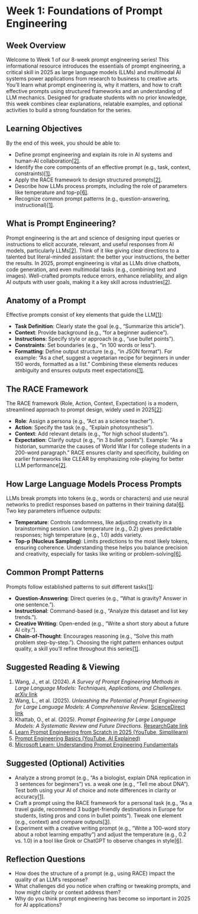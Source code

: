 # Week 1: Foundations of Prompt Engineering

## Week Overview
Welcome to Week 1 of our 8-week prompt engineering series! This informational resource introduces the essentials of prompt engineering, a critical skill in 2025 as large language models (LLMs) and multimodal AI systems power applications from research to business to creative arts. You’ll learn what prompt engineering is, why it matters, and how to craft effective prompts using structured frameworks and an understanding of LLM mechanics. Designed for graduate students with no prior knowledge, this week combines clear explanations, relatable examples, and optional activities to build a strong foundation for the series.

## Learning Objectives
By the end of this week, you should be able to:
- Define prompt engineering and explain its role in AI systems and human-AI collaboration<a href="#ref-2">[2]</a>.
- Identify the core components of an effective prompt (e.g., task, context, constraints)<a href="#ref-1">[1]</a>.
- Apply the RACE framework to design structured prompts<a href="#ref-2">[2]</a>.
- Describe how LLMs process prompts, including the role of parameters like temperature and top-p<a href="#ref-6">[6]</a>.
- Recognize common prompt patterns (e.g., question-answering, instructional)<a href="#ref-1">[1]</a>.

## What is Prompt Engineering?
Prompt engineering is the art and science of designing input queries or instructions to elicit accurate, relevant, and useful responses from AI models, particularly LLMs<a href="#ref-2">[2]</a>. Think of it like giving clear directions to a talented but literal-minded assistant: the better your instructions, the better the results. In 2025, prompt engineering is vital as LLMs drive chatbots, code generation, and even multimodal tasks (e.g., combining text and images). Well-crafted prompts reduce errors, enhance reliability, and align AI outputs with user goals, making it a key skill across industries<a href="#ref-2">[2]</a>.

## Anatomy of a Prompt
Effective prompts consist of key elements that guide the LLM<a href="#ref-1">[1]</a>:
- **Task Definition**: Clearly state the goal (e.g., “Summarize this article”).
- **Context**: Provide background (e.g., “for a beginner audience”).
- **Instructions**: Specify style or approach (e.g., “use bullet points”).
- **Constraints**: Set boundaries (e.g., “in 100 words or less”).
- **Formatting**: Define output structure (e.g., “in JSON format”).
For example: “As a chef, suggest a vegetarian recipe for beginners in under 150 words, formatted as a list.” Combining these elements reduces ambiguity and ensures outputs meet expectations<a href="#ref-1">[1]</a>.

## The RACE Framework
The RACE framework (Role, Action, Context, Expectation) is a modern, streamlined approach to prompt design, widely used in 2025<a href="#ref-2">[2]</a>:
- **Role**: Assign a persona (e.g., “Act as a science teacher”).
- **Action**: Specify the task (e.g., “Explain photosynthesis”).
- **Context**: Add relevant details (e.g., “for high school students”).
- **Expectation**: Clarify output (e.g., “in 3 bullet points”).
Example: “As a historian, summarize the causes of World War I for college students in a 200-word paragraph.” RACE ensures clarity and specificity, building on earlier frameworks like CLEAR by emphasizing role-playing for better LLM performance<a href="#ref-2">[2]</a>.

## How Large Language Models Process Prompts
LLMs break prompts into tokens (e.g., words or characters) and use neural networks to predict responses based on patterns in their training data<a href="#ref-6">[6]</a>. Two key parameters influence outputs:
- **Temperature**: Controls randomness, like adjusting creativity in a brainstorming session. Low temperature (e.g., 0.2) gives predictable responses; high temperature (e.g., 1.0) adds variety.
- **Top-p (Nucleus Sampling)**: Limits predictions to the most likely tokens, ensuring coherence.
Understanding these helps you balance precision and creativity, especially for tasks like writing or problem-solving<a href="#ref-6">[6]</a>.

## Common Prompt Patterns
Prompts follow established patterns to suit different tasks<a href="#ref-1">[1]</a>:
- **Question-Answering**: Direct queries (e.g., “What is gravity? Answer in one sentence.”).
- **Instructional**: Command-based (e.g., “Analyze this dataset and list key trends.”).
- **Creative Writing**: Open-ended (e.g., “Write a short story about a future AI city.”).
- **Chain-of-Thought**: Encourages reasoning (e.g., “Solve this math problem step-by-step.”).
Choosing the right pattern enhances output quality, a skill you’ll refine throughout this series<a href="#ref-1">[1]</a>.

## Suggested Reading & Viewing
1. <a id="ref-1"></a>Wang, J., et al. (2024). _A Survey of Prompt Engineering Methods in Large Language Models: Techniques, Applications, and Challenges_. [arXiv link](https://arxiv.org/abs/2407.12994)
2. <a id="ref-2"></a>Wang, L., et al. (2025). _Unleashing the Potential of Prompt Engineering for Large Language Models: A Comprehensive Review_. [ScienceDirect link](https://www.sciencedirect.com/science/article/pii/S2666389925001084)
3. <a id="ref-3"></a>Khattab, O., et al. (2025). _Prompt Engineering for Large Language Models: A Systematic Review and Future Directions_. [ResearchGate link](https://www.researchgate.net/publication/392015598_Prompt_Engineering_for_Large_Language_Models_A_Systematic_Review_and_Future_Directions)
4. <a id="ref-4"></a>[Learn Prompt Engineering from Scratch in 2025 (YouTube, Simplilearn)](https://www.youtube.com/watch?v=beUnMKJmqB0)
5. <a id="ref-5"></a>[Prompt Engineering Basics (YouTube, AI Explained)](https://www.youtube.com/watch?v=prompt_basics_2025)
6. <a id="ref-6"></a>[Microsoft Learn: Understanding Prompt Engineering Fundamentals](https://learn.microsoft.com/en-us/shows/generative-ai-for-beginners/understanding-prompt-engineering-fundamentals-generative-ai-for-beginners)

## Suggested (Optional) Activities
- Analyze a strong prompt (e.g., “As a biologist, explain DNA replication in 3 sentences for beginners”) vs. a weak one (e.g., “Tell me about DNA”). Test both using your AI of choice and note differences in clarity or accuracy<a href="#ref-1">[1]</a>.
- Craft a prompt using the RACE framework for a personal task (e.g., “As a travel guide, recommend 3 budget-friendly destinations in Europe for students, listing pros and cons in bullet points”). Tweak one element (e.g., context) and compare outputs<a href="#ref-3">[3]</a>.
- Experiment with a creative writing prompt (e.g., “Write a 100-word story about a robot learning empathy”) and adjust the temperature (e.g., 0.2 vs. 1.0) in a tool like Grok or ChatGPT to observe changes in style<a href="#ref-6">[6]</a>.

## Reflection Questions
- How does the structure of a prompt (e.g., using RACE) impact the quality of an LLM’s response?
- What challenges did you notice when crafting or tweaking prompts, and how might clarity or context address them?
- Why do you think prompt engineering has become so important in 2025 for AI applications?